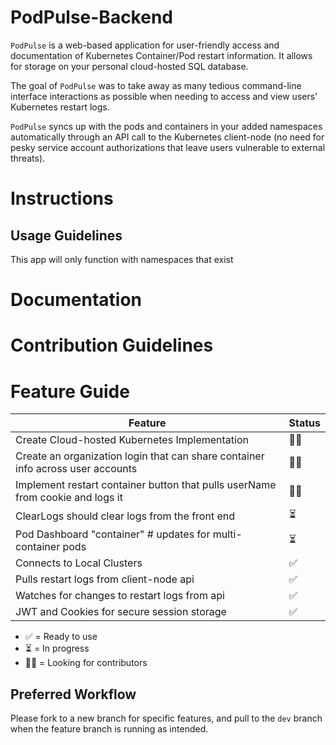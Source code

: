 # PodPulse-Backend
`PodPulse` is a web-based application for user-friendly access and documentation of Kubernetes Container/Pod restart information. It allows for storage on your personal cloud-hosted SQL database.

The goal of `PodPulse` was to take away as many tedious command-line interface interactions as possible when needing to access and view users' Kubernetes restart logs. 

`PodPulse` syncs up with the pods and containers in your added namespaces automatically through an API call to the Kubernetes client-node (no need for pesky service account authorizations that leave users vulnerable to external threats). 

# Instructions
## Usage Guidelines
This app will only function with namespaces that exist
# Documentation
# Contribution Guidelines
# Feature Guide
| Feature                                                                               | Status    |
|---------------------------------------------------------------------------------------|-----------|
| Create Cloud-hosted Kubernetes Implementation                                         | 🙏🏻        |
| Create an organization login that can share container info across user accounts       | 🙏🏻        |
| Implement restart container button that pulls userName from cookie and logs it        | 🙏🏻        |
| ClearLogs should clear logs from the front end                                        | ⏳         |
| Pod Dashboard "container" # updates for multi-container pods                          | ⏳        |
| Connects to Local Clusters                                                            | ✅        |
| Pulls restart logs from client-node api                                               | ✅       |
| Watches for changes to restart logs from api                                          | ✅        |
| JWT and Cookies for secure session storage                                            | ✅        |


- ✅ = Ready to use
- ⏳ = In progress
- 🙏🏻 = Looking for contributors
## Preferred Workflow
Please fork to a new branch for specific features, and pull to the `dev` branch when the feature branch is running as intended.
